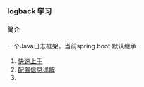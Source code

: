 ### logback 学习

#### 简介
一个Java日志框架。当前spring boot 默认继承
1. [快速上手](./doc/quickstart.md)
2. [配置信息详解](./doc/config.md)
3.
